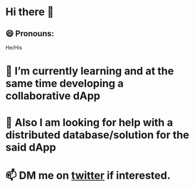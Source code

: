 # Hi there 👋
## 😄 Pronouns: 
 He/His
# 🌱 I’m currently learning and at the same time developing a collaborative dApp   
# 🤔 Also I am looking for help with a distributed database/solution for the said dApp
# 📫 DM me on [twitter](https://twitter.com/simon_wairiuko) if interested.
<!--
**Wairiuko/Wairiuko** is a ✨ _special_ ✨ repository because its `README.md` (this file) appears on your GitHub profile.

Here are some ideas to get you started:

- 🔭 I’m currently working on ...
- 🌱 I’m currently learning ...
- 👯 I’m looking to collaborate on ...
- 🤔 I’m looking for help with ...
- 💬 Ask me about ...
- 📫 How to reach me: ...
- 😄 Pronouns: ...
- ⚡ Fun fact: ...
-->
